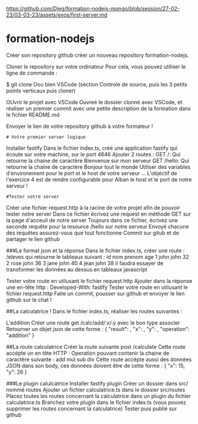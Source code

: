 
https://github.com/Djeg/formation-nodejs-mongo/blob/session/27-02-23/03-03-23/assets/exos/first-server.md


# formation-nodejs
Créer son repository github 
créer un nouveau repository formation-nodejs.

Cloner le repository sur votre ordinateur
Pour cela, vous pouvez utiliser le ligne de commande :

$ git clone <urlDuRepository>
Oou bien VSCode (séction Controle de source, puis les 3 petits points verticaux puis cloner)

OUvrir le projet avec VSCode
Ouvreé le dossier clonné avec VSCode, et réaliser un premier commit avec une petite description de la formation dans le fichier README.md

Envoyer le lien de votre repository github à votre formateur !


    # Votre premier server logique
Installer fastify
Dans le fichier index.ts, créé une application fastify qui écoute sur votre machine, sur le port 4646
Ajouter 2 routes :
GET /: Qui retourne la chaine de caractère Bienvenue sur mon serveur
GET /hello: Qui retourne la chaine de caractère Bonjour tout le monde
Utiliser des variables d'environement pour le port et le host de votre serveur ...
L'objéctif de l'exercice 4 est de rendre configurable pour Alban le host et le port de notre serveur !

    #Tester votre server
Créer une fichier request.http à la racine de votre projet afin de pouvoir tester notre server
Dans ce fichier écrivez une request en méthode GET sur la page d'acceuil de notre server
Toujours dans ce fichier, écrivez une seconde requête pour la resource /hello sur notre serveur
Envoyé chacune des requêtes assurez-vous que tout fonctionne
Commit sur gitub et de partager le lien github

###Le format json et la réponse
Dans le fichier index.ts, créer une route : /eleves qui retourne le tableaux suivant :
id	nom	prenom	age
1	john	john	32
2	rose	john	36
3	jane	john	40
4	jean	john	38
il faudra essayer de transformer les données au dessus en tableaux javascript

Tester votre route en utilusant le fichier request.http
Ajouter dans la réponse une en-tête http : Developed-With: fastify
Tester votre route en utilusant le fichier request.http
Faite un commit, pousser sur github et envoyer le lien github sur le chat !


##La calculatrice !
Dans le fichier index.ts, réaliser les routes suivantes :

L'addition
Créer une route get /calc/add/:x/:y avec le bon type associer
Retourner un objet json de cette forme :
{
  "result": <resultat>,
  "x": <x>,
  "y": <y>,
  "operation": "addition"
}

##La route calculatrice
Créer la route suivante post /calculate
Cette route accépte un en tête HTTP : Operation pouvant contenir la chaine de caractère suivante :
add
mul
sub
div
Cette route accépte aussi des données JSON dans son body, ces données doivent être de cette forme :
{
  "x": 15,
  "y": 26
}

###Le plugin calulcatrice
Installer fastify plugin
Créer un dossier dans src/ nommé routes
Ajouter un fichier calculatrice.ts dans le dossier src/routes
Placez toutes les routes concernant la calculatrice dans un plugin du fichier calculatrice.ts
Branchez votre plugin dans le fichier index.ts (vous pouvez supprimer les routes concernant la calculatrice)
Tester puis publié sur github
